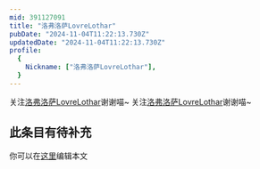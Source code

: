 ```yaml
---
mid: 391127091
title: "洛弗洛萨LovreLothar"
pubDate: "2024-11-04T11:22:13.730Z"
updatedDate: "2024-11-04T11:22:13.730Z"
profile:
  {
    Nickname: ["洛弗洛萨LovreLothar"],
  }
---
```


关注[洛弗洛萨LovreLothar](https://space.bilibili.com/391127091)谢谢喵~ 关注[洛弗洛萨LovreLothar](https://space.bilibili.com/391127091)谢谢喵~

## 此条目有待补充
你可以在[这里](https://github.com/Yuhanawa/VTuber.ICU/edit/master/src/content/v/洛弗洛萨LovreLothar/index.md)编辑本文
